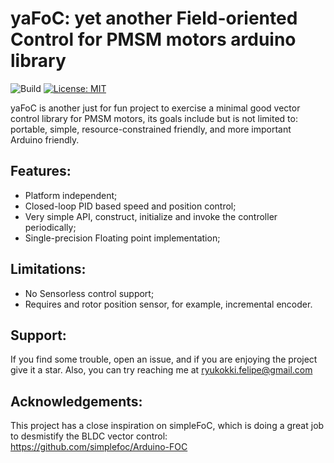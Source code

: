 # yaFoC: yet another Field-oriented Control for PMSM motors arduino library

![Build](https://github.com/uLipe/yaFoC/workflows/Build/badge.svg)
[![License: MIT](https://img.shields.io/badge/License-MIT-yellow.svg)](https://opensource.org/licenses/MIT)

yaFoC is another just for fun project to exercise a minimal good vector
control library for PMSM motors, its goals include but is not limited to: portable, simple, resource-constrained friendly, and more important Arduino friendly.

## Features:
* Platform independent;
* Closed-loop PID based speed and position control;
* Very simple API, construct, initialize and invoke the controller periodically;
* Single-precision Floating point implementation;

## Limitations:
* No Sensorless control support;
* Requires and rotor position sensor, for example, incremental encoder.

## Support:
If you find some trouble, open an issue, and if you are enjoying the project
give it a star. Also, you can try reaching me at ryukokki.felipe@gmail.com

## Acknowledgements:
This project has a close inspiration on simpleFoC, which is doing a great job to
desmistify the BLDC vector control: https://github.com/simplefoc/Arduino-FOC
